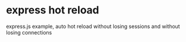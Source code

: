 # express hot reload

   express.js example, auto hot reload without losing sessions and without losing connections 
   
   